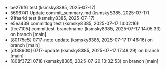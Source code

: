 - be276f6 test (ksmsky8385, 2025-07-17)
- 5696741 Update commit_summary.md (ksmsky8385, 2025-07-17)
- 91faa4d test (ksmsky8385, 2025-07-17)
- e5ea439 commitlog test (ksmsky8385, 2025-07-17 14:02:16)
- [fce7105] committest-branchname (ksmsky8385, 2025-07-17 14:05:33) on branch [main]
- [80175e5] 0717-note update (ksmsky8385, 2025-07-17 17:46:16) on branch [main]
- [df38600] 0717-update (ksmsky8385, 2025-07-17 17:48:29) on branch [main]
- [808f372] 0718 (ksmsky8385, 2025-07-20 13:32:53) on branch [main]
